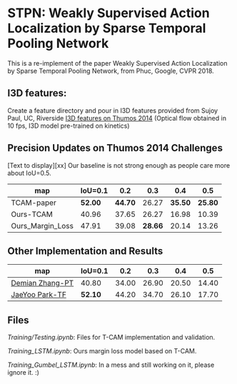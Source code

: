 # STPN: Weakly Supervised Action Localization by Sparse Temporal Pooling Network
This is a re-implement of the paper Weakly Supervised Action Localization by Sparse Temporal Pooling Network, from Phuc, Google, CVPR 2018.

## I3D features:
Create a feature directory and pour in I3D features provided from Sujoy Paul, UC, Riverside [I3D features on Thumos 2014](https://emailucr-my.sharepoint.com/:f:/g/personal/sujoy_paul_email_ucr_edu/Es1zbHQY4PxKhUkdgvWHtU0BK-_yugaSjXK84kWsB0XD0w?e=I836Fl)
(Optical flow obtained in 10 fps, I3D model pre-trained on kinetics)



## Precision Updates on Thumos 2014 Challenges


[Text to display][xx] Our baseline is not strong enough as people care more about IoU=0.5.


| map | IoU=0.1 | 0.2| 0.3| 0.4| 0.5|
| --- | --- | --- | --- | --- | --- |
| TCAM-paper |**52.00** | **44.70** | 26.27 | **35.50** | **25.80** |
| Ours-TCAM | 40.96 | 37.65 | 26.27 | 16.98 | 10.39 |
| Ours_Margin_Loss | 47.91 | 39.08 | **28.66** | 20.14 | 13.26 |

## Other Implementation and Results
| map | IoU=0.1 | 0.2| 0.3| 0.4| 0.5|
| --- | --- | --- | --- | --- | --- |
| [Demian Zhang-PT](https://github.com/demianzhang/weakly-action-localization) |40.80 |	34.00 |	26.90 |	20.50|	14.40 |
| [JaeYoo Park-TF](https://github.com/bellos1203/STPN) | **52.10**	| 44.20 |	34.70	|26.10 |	17.70	|

## Files
*Training/Testing.ipynb*: Files for T-CAM implementation and validation.

*Training_LSTM.ipynb*: Ours margin loss model based on T-CAM. 

*Training_Gumbel_LSTM.ipynb*: In a mess and still working on it, please ignore it. :)
